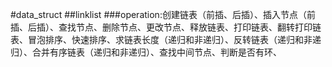 #data_struct
##linklist
###operation:创建链表（前插、后插）、插入节点（前插、后插）、查找节点、删除节点、更改节点、释放链表、打印链表、翻转打印链表、冒泡排序、快速排序、求链表长度（递归和非递归）、反转链表（递归和非递归）、合并有序链表（递归和非递归）、查找中间节点、判断是否有环、
